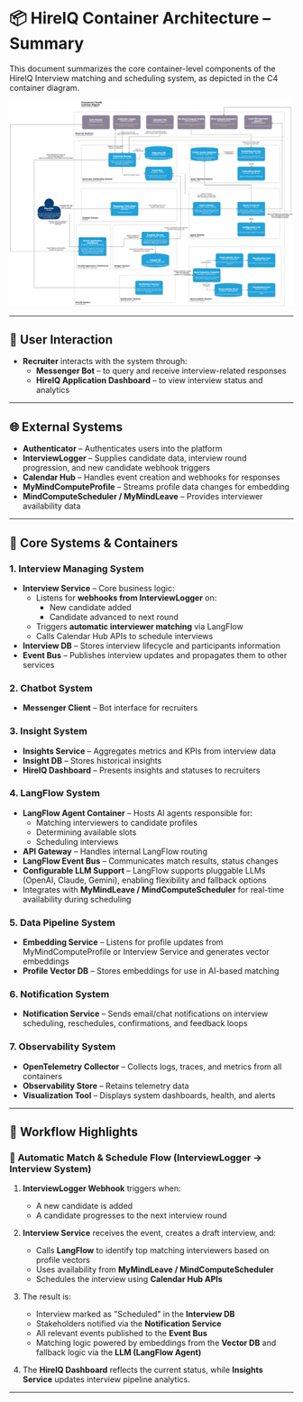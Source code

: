 # 📦 HireIQ Container Architecture – Summary

This document summarizes the core container-level components of the HireIQ Interview matching and scheduling system, 
as depicted in the C4 container diagram.

![HireIQ Application Containers](../c4-container-diagram.png)

---

## 👤 User Interaction

- **Recruiter** interacts with the system through:
    - **Messenger Bot** – to query and receive interview-related responses
    - **HireIQ Application Dashboard** – to view interview status and analytics

---

## 🌐 External Systems

- **Authenticator** – Authenticates users into the platform
- **InterviewLogger** – Supplies candidate data, interview round progression, and new candidate webhook triggers
- **Calendar Hub** – Handles event creation and webhooks for responses
- **MyMindComputeProfile** – Streams profile data changes for embedding
- **MindComputeScheduler / MyMindLeave** – Provides interviewer availability data

---

## 🧱 Core Systems & Containers

### 1. Interview Managing System
- **Interview Service** – Core business logic:
    - Listens for **webhooks from InterviewLogger** on:
        - New candidate added
        - Candidate advanced to next round
    - Triggers **automatic interviewer matching** via LangFlow
    - Calls Calendar Hub APIs to schedule interviews
- **Interview DB** – Stores interview lifecycle and participants information
- **Event Bus** – Publishes interview updates and propagates them to other services

### 2. Chatbot System
- **Messenger Client** – Bot interface for recruiters

### 3. Insight System
- **Insights Service** – Aggregates metrics and KPIs from interview data
- **Insight DB** – Stores historical insights
- **HireIQ Dashboard** – Presents insights and statuses to recruiters

### 4. LangFlow System
- **LangFlow Agent Container** – Hosts AI agents responsible for:
    - Matching interviewers to candidate profiles
    - Determining available slots
    - Scheduling interviews
- **API Gateway** – Handles internal LangFlow routing
- **LangFlow Event Bus** – Communicates match results, status changes
- **Configurable LLM Support** – LangFlow supports pluggable LLMs (OpenAI, Claude, Gemini), enabling flexibility and fallback options
- Integrates with **MyMindLeave / MindComputeScheduler** for real-time availability during scheduling

### 5. Data Pipeline System
- **Embedding Service** – Listens for profile updates from MyMindComputeProfile or Interview Service and generates vector embeddings
- **Profile Vector DB** – Stores embeddings for use in AI-based matching

### 6. Notification System
- **Notification Service** – Sends email/chat notifications on interview scheduling, reschedules, confirmations, and feedback loops

### 7. Observability System
- **OpenTelemetry Collector** – Collects logs, traces, and metrics from all containers
- **Observability Store** – Retains telemetry data
- **Visualization Tool** – Displays system dashboards, health, and alerts

---

## 🔄 Workflow Highlights

### 🔁 **Automatic Match & Schedule Flow (InterviewLogger → Interview System)**

1. **InterviewLogger Webhook** triggers when:
    - A new candidate is added
    - A candidate progresses to the next interview round

2. **Interview Service** receives the event, creates a draft interview, and:
    - Calls **LangFlow** to identify top matching interviewers based on profile vectors
    - Uses availability from **MyMindLeave / MindComputeScheduler**
    - Schedules the interview using **Calendar Hub APIs**

3. The result is:
    - Interview marked as "Scheduled" in the **Interview DB**
    - Stakeholders notified via the **Notification Service**
    - All relevant events published to the **Event Bus**
    - Matching logic powered by embeddings from the **Vector DB** and fallback logic via the **LLM (LangFlow Agent)**

4. The **HireIQ Dashboard** reflects the current status, while **Insights Service** updates interview pipeline analytics.

---
